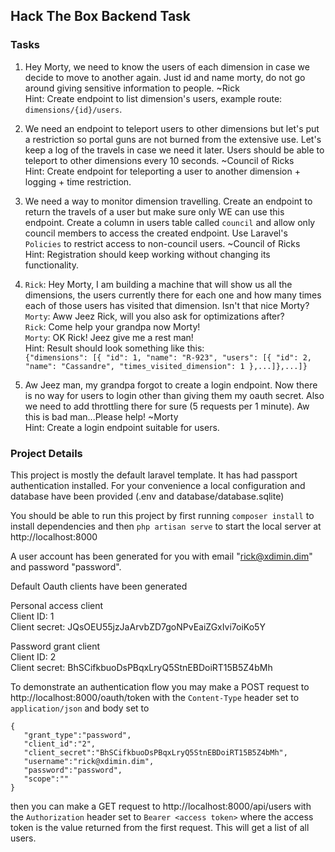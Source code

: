 ## Hack The Box Backend Task

### Tasks

1. Hey Morty, we need to know the users of each dimension in case we decide to move to another again. Just id and name morty, do not go around giving sensitive information to people. ~Rick\
Hint: Create endpoint to list dimension's users, example route: `dimensions/{id}/users`.

2. We need an endpoint to teleport users to other dimensions but let's put a restriction so portal guns are not burned from the extensive use. Let's keep a log of the travels in case we need it later. Users should be able to teleport to other dimensions every 10 seconds. ~Council of Ricks\
Hint: Create endpoint for teleporting a user to another dimension + logging + time restriction.

3. We need a way to monitor dimension travelling. Create an endpoint to return the travels of a user but make sure only WE can use this endpoint. Create a column in users table called `council` and allow only council members to access the created endpoint. Use Laravel's `Policies` to restrict access to non-council users. ~Council of Ricks\
Hint: Registration should keep working without changing its functionality.

4. `Rick`: Hey Morty, I am building a machine that will show us all the dimensions, the users currently there for each one and how many times each of those users has visited that dimension. Isn't that nice Morty?\
   `Morty`: Aww Jeez Rick, will you also ask for optimizations after?\
   `Rick`: Come help your grandpa now Morty!\
   `Morty`: OK Rick! Jeez give me a rest man!\
Hint: Result should look something like this:\
`{"dimensions": [{ "id": 1, "name": "R-923", "users": [{ "id": 2, "name": "Cassandre", "times_visited_dimension": 1 },...]},...]}`

5. Aw Jeez man, my grandpa forgot to create a login endpoint. Now there is no way for users to login other than giving them my oauth secret. Also we need to add throttling there for sure (5 requests per 1 minute). Aw this is bad man...Please help! ~Morty\
Hint: Create a login endpoint suitable for users.


### Project Details

This project is mostly the default laravel template. It has had passport authentication installed.
For your convenience a local configuration and database have been provided (.env and database/database.sqlite)

You should be able to run this project by first running `composer install` to install dependencies and then `php artisan serve` to start the local server at http://localhost:8000

A user account has been generated for you with email "rick@xdimin.dim" and password "password".

Default Oauth clients have been generated

Personal access client\
Client ID: 1\
Client secret: JQsOEU55jzJaArvbZD7goNPvEaiZGxIvi7oiKo5Y

Password grant client\
Client ID: 2\
Client secret: BhSCifkbuoDsPBqxLryQ5StnEBDoiRT15B5Z4bMh

To demonstrate an authentication flow you may make a POST request to http://localhost:8000/oauth/token with the `Content-Type` header set to `application/json` and body set to 
``` 
{
   "grant_type":"password",
   "client_id":"2",
   "client_secret":"BhSCifkbuoDsPBqxLryQ5StnEBDoiRT15B5Z4bMh",
   "username":"rick@xdimin.dim",
   "password":"password",
   "scope":""
}
```

then you can make a GET request to http://localhost:8000/api/users with the `Authorization` header set to `Bearer <access token>` where the access token is the value returned from the first request. This will get a list of all users.
